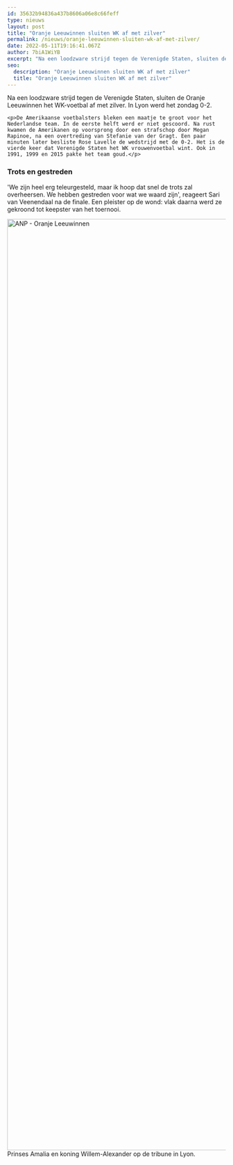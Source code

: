 ```yaml
---
id: 35632b94836a437b8606a06e8c66feff
type: nieuws
layout: post
title: "Oranje Leeuwinnen sluiten WK af met zilver"
permalink: /nieuws/oranje-leeuwinnen-sluiten-wk-af-met-zilver/
date: 2022-05-11T19:16:41.067Z
author: 7biA1WiYB
excerpt: "Na een loodzware strijd tegen de Verenigde Staten, sluiten de Oranje Leeuwinnen het WK-voetbal af met zilver. In Lyon werd het zondag 0-2.  "
seo:
  description: "Oranje Leeuwinnen sluiten WK af met zilver"
  title: "Oranje Leeuwinnen sluiten WK af met zilver"
---
```

Na een loodzware strijd tegen de Verenigde Staten, sluiten de Oranje Leeuwinnen het WK-voetbal af met zilver. In Lyon werd het zondag 0-2.  

    <p>De Amerikaanse voetbalsters bleken een maatje te groot voor het Nederlandse team. In de eerste helft werd er niet gescoord. Na rust kwamen de Amerikanen op voorsprong door een strafschop door Megan Rapinoe, na een overtreding van Stefanie van der Gragt. Een paar minuten later besliste Rose Lavelle de wedstrijd met de 0-2. Het is de vierde keer dat Verenigde Staten het WK vrouwenvoetbal wint. Ook in 1991, 1999 en 2015 pakte het team goud.</p>
<h3>Trots en gestreden</h3>
<p>'We zijn heel erg teleurgesteld, maar ik hoop dat snel de trots zal overheersen. We hebben gestreden voor wat we waard zijn', reageert Sari van Veenendaal na de finale. Een pleister op de wond: vlak daarna werd ze gekroond tot keepster van het toernooi.</p>
<p><div class="media media-element-container media-default"><div id="file-537710" class="file file-image file-image-jpeg">

        
  
  <div class="content">
    <img alt="ANP - Oranje Leeuwinnen" title="Foto: ANP" height="2146" width="3000" class="media-element file-default" data-delta="1" src="https://7dagen.netlify.app/sites/default/files/ANP-75065558.jpg">  </div>

  
</div>
</div>Prinses Amalia en koning Willem-Alexander op de tribune in Lyon.  
